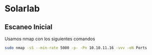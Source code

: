 # Solarlab

## Escaneo Inicial

Usamos nmap con los siguientes comandos

```bash
sudo nmap -sS --min-rate 5000 -p- -Pn 10.10.11.16 -vvv -oN Ports
```

```

```

```

```
